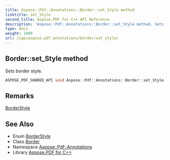 ```yaml
---
title: Aspose::Pdf::Annotations::Border::set_Style method
linktitle: set_Style
second_title: Aspose.PDF for C++ API Reference
description: 'Aspose::Pdf::Annotations::Border::set_Style method. Sets border style in C++.'
type: docs
weight: 1000
url: /cpp/aspose.pdf.annotations/border/set_style/
---
```

## Border::set_Style method


Sets border style.

```cpp
ASPOSE_PDF_SHARED_API void Aspose::Pdf::Annotations::Border::set_Style(BorderStyle value)
```

## Remarks


[BorderStyle](../../borderstyle/)
## See Also

* Enum [BorderStyle](../../borderstyle/)
* Class [Border](../)
* Namespace [Aspose::Pdf::Annotations](../../)
* Library [Aspose.PDF for C++](../../../)
